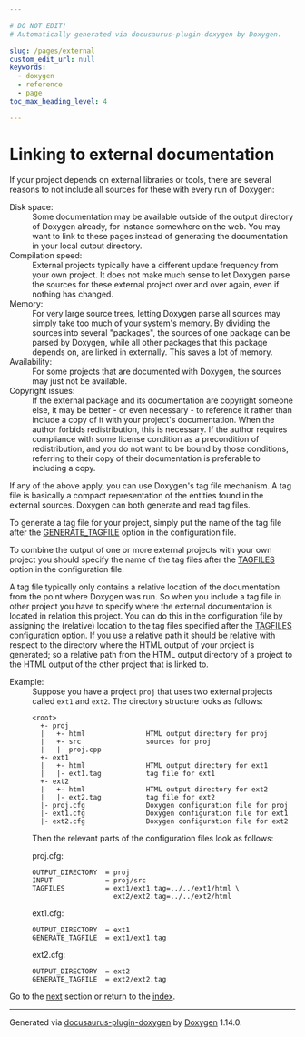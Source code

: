 ```yaml
---

# DO NOT EDIT!
# Automatically generated via docusaurus-plugin-doxygen by Doxygen.

slug: /pages/external
custom_edit_url: null
keywords:
  - doxygen
  - reference
  - page
toc_max_heading_level: 4

---
```


<div class="doxyPage">

# Linking to external documentation




If your project depends on external libraries or tools, there are several reasons to not include all sources for these with every run of Doxygen:

<dl class="doxyVariableList">
<dt>Disk space:</dt>
<dd>Some documentation may be available outside of the output directory of Doxygen already, for instance somewhere on the web. You may want to link to these pages instead of generating the documentation in your local output directory.</dd>
<dt>Compilation speed:</dt>
<dd>External projects typically have a different update frequency from your own project. It does not make much sense to let Doxygen parse the sources for these external project over and over again, even if nothing has changed.</dd>
<dt>Memory:</dt>
<dd>For very large source trees, letting Doxygen parse all sources may simply take too much of your system's memory. By dividing the sources into several "packages", the sources of one package can be parsed by Doxygen, while all other packages that this package depends on, are linked in externally. This saves a lot of memory.</dd>
<dt>Availability:</dt>
<dd>For some projects that are documented with Doxygen, the sources may just not be available.</dd>
<dt>Copyright issues:</dt>
<dd>If the external package and its documentation are copyright someone else, it may be better - or even necessary - to reference it rather than include a copy of it with your project's documentation. When the author forbids redistribution, this is necessary. If the author requires compliance with some license condition as a precondition of redistribution, and you do not want to be bound by those conditions, referring to their copy of their documentation is preferable to including a copy.</dd>
</dl>

If any of the above apply, you can use Doxygen's tag file mechanism. A tag file is basically a compact representation of the entities found in the external sources. Doxygen can both generate and read tag files.

To generate a tag file for your project, simply put the name of the tag file after the <a href="/web-doxygen/docs/pages/config/#cfg_generate_tagfile">GENERATE\_TAGFILE</a> option in the configuration file.

To combine the output of one or more external projects with your own project you should specify the name of the tag files after the <a href="/web-doxygen/docs/pages/config/#cfg_tagfiles">TAGFILES</a> option in the configuration file.

A tag file typically only contains a relative location of the documentation from the point where Doxygen was run. So when you include a tag file in other project you have to specify where the external documentation is located in relation this project. You can do this in the configuration file by assigning the (relative) location to the tag files specified after the <a href="/web-doxygen/docs/pages/config/#cfg_tagfiles">TAGFILES</a> configuration option. If you use a relative path it should be relative with respect to the directory where the HTML output of your project is generated; so a relative path from the HTML output directory of a project to the HTML output of the other project that is linked to.

<dl class="doxySectionUser">
<dt>Example: </dt>
<dd>
Suppose you have a project <code>proj</code> that uses two external projects called <code>ext1</code> and <code>ext2</code>. The directory structure looks as follows:
</dd>
</dl>


<dl class="doxySectionUser">
<dt></dt>
<dd>
<pre><code>&lt;root&gt;
  +- proj
  |   +- html               HTML output directory for proj
  |   +- src                sources for proj
  |   |- proj.cpp
  +- ext1
  |   +- html               HTML output directory for ext1
  |   |- ext1.tag           tag file for ext1
  +- ext2
  |   +- html               HTML output directory for ext2
  |   |- ext2.tag           tag file for ext2
  |- proj.cfg               Doxygen configuration file for proj
  |- ext1.cfg               Doxygen configuration file for ext1
  |- ext2.cfg               Doxygen configuration file for ext2
</code></pre>
</dd>
</dl>


<dl class="doxySectionUser">
<dt></dt>
<dd>
Then the relevant parts of the configuration files look as follows:
</dd>
</dl>


<dl class="doxySectionUser">
<dt></dt>
<dd>
proj.cfg:


<pre><code>OUTPUT_DIRECTORY  = proj
INPUT             = proj/src
TAGFILES          = ext1/ext1.tag=../../ext1/html \
                    ext2/ext2.tag=../../ext2/html
</code></pre>


ext1.cfg:


<pre><code>OUTPUT_DIRECTORY  = ext1
GENERATE_TAGFILE  = ext1/ext1.tag
</code></pre>


ext2.cfg:


<pre><code>OUTPUT_DIRECTORY  = ext2
GENERATE_TAGFILE  = ext2/ext2.tag
</code></pre>
</dd>
</dl>

 
Go to the <a href="/docs/pages/faq/">next</a> section or return to the
 <a href="/docs/">index</a>.


<hr/>

<p class="doxyGeneratedBy">Generated via <a href="https://github.com/xpack/docusaurus-plugin-doxygen">docusaurus-plugin-doxygen</a> by <a href="https://www.doxygen.nl">Doxygen</a> 1.14.0.</p>

</div>

